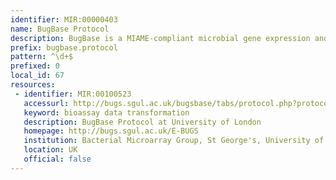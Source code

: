 ```yaml
---
identifier: MIR:00000403
name: BugBase Protocol
description: BugBase is a MIAME-compliant microbial gene expression and comparative genomic database. It stores experimental annotation and multiple raw and analysed data formats, as well as protocols for bacterial microarray designs. This collection references design protocols.
prefix: bugbase.protocol
pattern: ^\d+$
prefixed: 0
local_id: 67
resources:
 - identifier: MIR:00100523
   accessurl: http://bugs.sgul.ac.uk/bugsbase/tabs/protocol.php?protocol_id=${lid}&amp;action=view
   keyword: bioassay data transformation
   description: BugBase Protocol at University of London
   homepage: http://bugs.sgul.ac.uk/E-BUGS
   institution: Bacterial Microarray Group, St George's, University of London
   location: UK
   official: false
---
```

